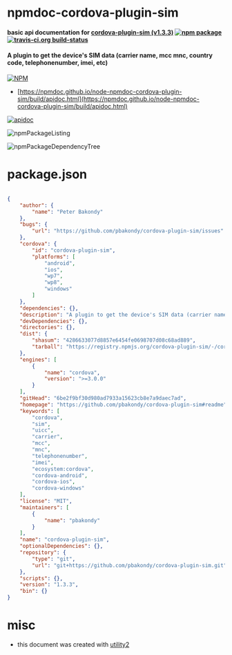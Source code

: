 # npmdoc-cordova-plugin-sim

#### basic api documentation for  [cordova-plugin-sim (v1.3.3)](https://github.com/pbakondy/cordova-plugin-sim#readme)  [![npm package](https://img.shields.io/npm/v/npmdoc-cordova-plugin-sim.svg?style=flat-square)](https://www.npmjs.org/package/npmdoc-cordova-plugin-sim) [![travis-ci.org build-status](https://api.travis-ci.org/npmdoc/node-npmdoc-cordova-plugin-sim.svg)](https://travis-ci.org/npmdoc/node-npmdoc-cordova-plugin-sim)

#### A plugin to get the device's SIM data (carrier name, mcc mnc, country code, telephonenumber, imei, etc)

[![NPM](https://nodei.co/npm/cordova-plugin-sim.png?downloads=true&downloadRank=true&stars=true)](https://www.npmjs.com/package/cordova-plugin-sim)

- [https://npmdoc.github.io/node-npmdoc-cordova-plugin-sim/build/apidoc.html](https://npmdoc.github.io/node-npmdoc-cordova-plugin-sim/build/apidoc.html)

[![apidoc](https://npmdoc.github.io/node-npmdoc-cordova-plugin-sim/build/screenCapture.buildCi.browser.%252Ftmp%252Fbuild%252Fapidoc.html.png)](https://npmdoc.github.io/node-npmdoc-cordova-plugin-sim/build/apidoc.html)

![npmPackageListing](https://npmdoc.github.io/node-npmdoc-cordova-plugin-sim/build/screenCapture.npmPackageListing.svg)

![npmPackageDependencyTree](https://npmdoc.github.io/node-npmdoc-cordova-plugin-sim/build/screenCapture.npmPackageDependencyTree.svg)



# package.json

```json

{
    "author": {
        "name": "Peter Bakondy"
    },
    "bugs": {
        "url": "https://github.com/pbakondy/cordova-plugin-sim/issues"
    },
    "cordova": {
        "id": "cordova-plugin-sim",
        "platforms": [
            "android",
            "ios",
            "wp7",
            "wp8",
            "windows"
        ]
    },
    "dependencies": {},
    "description": "A plugin to get the device's SIM data (carrier name, mcc mnc, country code, telephonenumber, imei, etc)",
    "devDependencies": {},
    "directories": {},
    "dist": {
        "shasum": "4286633077d8857e6454fe0698707d08c68ad889",
        "tarball": "https://registry.npmjs.org/cordova-plugin-sim/-/cordova-plugin-sim-1.3.3.tgz"
    },
    "engines": [
        {
            "name": "cordova",
            "version": ">=3.0.0"
        }
    ],
    "gitHead": "6be2f9bf30d980ad7933a15623cb8e7a9daec7ad",
    "homepage": "https://github.com/pbakondy/cordova-plugin-sim#readme",
    "keywords": [
        "cordova",
        "sim",
        "uicc",
        "carrier",
        "mcc",
        "mnc",
        "telephonenumber",
        "imei",
        "ecosystem:cordova",
        "cordova-android",
        "cordova-ios",
        "cordova-windows"
    ],
    "license": "MIT",
    "maintainers": [
        {
            "name": "pbakondy"
        }
    ],
    "name": "cordova-plugin-sim",
    "optionalDependencies": {},
    "repository": {
        "type": "git",
        "url": "git+https://github.com/pbakondy/cordova-plugin-sim.git"
    },
    "scripts": {},
    "version": "1.3.3",
    "bin": {}
}
```



# misc
- this document was created with [utility2](https://github.com/kaizhu256/node-utility2)
